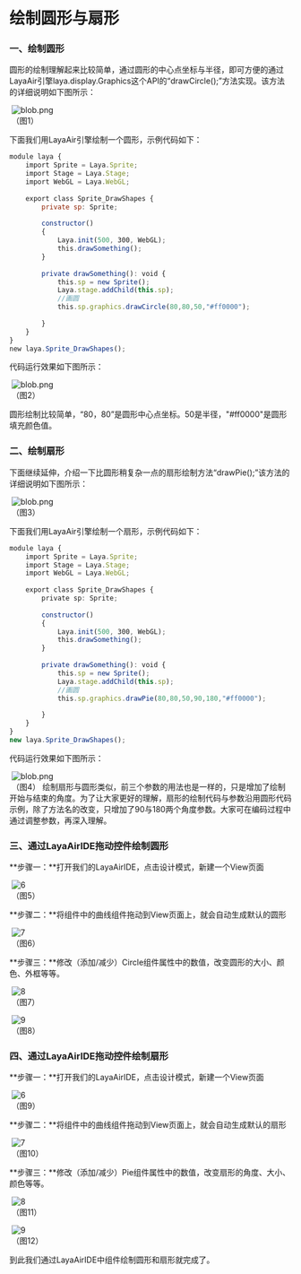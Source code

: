 # 绘制圆形与扇形



### 一、绘制圆形

圆形的绘制理解起来比较简单，通过圆形的中心点坐标与半径，即可方便的通过LayaAir引擎laya.display.Graphics这个API的“drawCircle();”方法实现。该方法的详细说明如下图所示：

​	![blob.png](img/1.png)<br/>
​	（图1）

下面我们用LayaAir引擎绘制一个圆形，示例代码如下：

```javascript
module laya {
    import Sprite = Laya.Sprite;
    import Stage = Laya.Stage;
    import WebGL = Laya.WebGL;
  
    export class Sprite_DrawShapes {
        private sp: Sprite;
  
        constructor()
        {
            Laya.init(500, 300, WebGL);
            this.drawSomething();
        }
  
        private drawSomething(): void {
            this.sp = new Sprite();
            Laya.stage.addChild(this.sp);
            //画圆
            this.sp.graphics.drawCircle(80,80,50,"#ff0000");
  
        }
    }
}
new laya.Sprite_DrawShapes();
```

代码运行效果如下图所示：

​	![blob.png](img/2.png)<br/>
​	（图2）

​        圆形绘制比较简单，“80，80”是圆形中心点坐标。50是半径，"#ff0000"是圆形填充颜色值。



### 二、绘制扇形

​        下面继续延伸，介绍一下比圆形稍复杂一点的扇形绘制方法“drawPie();”该方法的详细说明如下图所示：

​	![blob.png](img/3.png)<br/>
​	（图3）

下面我们用LayaAir引擎绘制一个扇形，示例代码如下：

```typescript
module laya {
    import Sprite = Laya.Sprite;
    import Stage = Laya.Stage;
    import WebGL = Laya.WebGL;
  
    export class Sprite_DrawShapes {
        private sp: Sprite;
  
        constructor()
        {
            Laya.init(500, 300, WebGL);
            this.drawSomething();
        }
  
        private drawSomething(): void {
            this.sp = new Sprite();
            Laya.stage.addChild(this.sp);
            //画圆
            this.sp.graphics.drawPie(80,80,50,90,180,"#ff0000");
  
        }
    }
}
new laya.Sprite_DrawShapes();
```

代码运行效果如下图所示：

​	![blob.png](img/4.png)<br/>
​	（图4）
绘制扇形与圆形类似，前三个参数的用法也是一样的，只是增加了绘制开始与结束的角度。为了让大家更好的理解，扇形的绘制代码与参数沿用圆形代码示例，除了方法名的改变，只增加了90与180两个角度参数。大家可在编码过程中通过调整参数，再深入理解。



### 三、通过LayaAirIDE拖动控件绘制圆形

**步骤一：**打开我们的LayaAirIDE，点击设计模式，新建一个View页面

​	![6](img/5.png)<br/>
​   	（图5）  

**步骤二：**将组件中的曲线组件拖动到View页面上，就会自动生成默认的圆形

​	![7](img/6.png)<br/>
​   	（图6）  

**步骤三：**修改（添加/减少）Circle组件属性中的数值，改变圆形的大小、颜色、外框等等。

​   	![8](img/7.png)<br/>
​   	（图7）  

​   	![9](img/8.png)<br/>
​   	（图8）  



### 四、通过LayaAirIDE拖动控件绘制扇形

**步骤一：**打开我们的LayaAirIDE，点击设计模式，新建一个View页面

​	![6](img/5.png)<br/>
​   	（图9）  

**步骤二：**将组件中的曲线组件拖动到View页面上，就会自动生成默认的扇形

​	![7](img/9.png)<br/>
​   	（图10）  

**步骤三：**修改（添加/减少）Pie组件属性中的数值，改变扇形的角度、大小、颜色等等。

​   	![8](img/10.png)<br/>
​   	（图11）  

​   	![9](img/11.png)<br/>
​   	（图12）  

到此我们通过LayaAirIDE中组件绘制圆形和扇形就完成了。